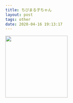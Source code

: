 ```yaml
---
title: ちびまる子ちゃん
layout: post
tags: other
date: 2020-04-16 19:13:17
---
```

<img width="195" src="https://upload.wikimedia.org/wikipedia/en/3/39/Chibi_maruko-chan_comic_no_1_cover.jpg" />
